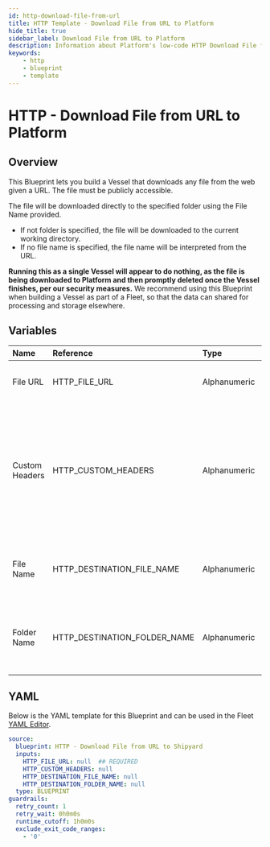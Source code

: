 ```yaml
---
id: http-download-file-from-url
title: HTTP Template - Download File from URL to Platform
hide_title: true
sidebar_label: Download File from URL to Platform
description: Information about Platform's low-code HTTP Download File from URL to Platform blueprint. Download any publicly available file from the web given a specific URL. 
keywords:
    - http
    - blueprint
    - template
---
```


# HTTP - Download File from URL to Platform

## Overview
This Blueprint lets you build a Vessel that downloads any file from the web given a URL. The file must be publicly accessible. 

The file will be downloaded directly to the specified folder using the File Name provided.
- If not folder is specified, the file will be downloaded to the current working directory.
- If no file name is specified, the file name will be interpreted from the URL.

**Running this as a single Vessel will appear to do nothing, as the file is being downloaded to Platform and then promptly deleted once the Vessel finishes, per our security measures.** We recommend using this Blueprint when building a Vessel as part of a Fleet, so that the data can shared for processing and storage elsewhere. 

## Variables

| Name | Reference | Type | Required | Default | Options | Description |
|:-----|:----------|:-----|:---------|:--------|:--------|:------------|
| File URL | HTTP_FILE_URL  | Alphanumeric |:white_check_mark: | - | - | URL to run a download request against. |
| Custom Headers | HTTP_CUSTOM_HEADERS  | Alphanumeric |:heavy_minus_sign: | - | - | A dictionary of additional headers that you want sent to the URL where the download request is being made. |
| File Name | HTTP_DESTINATION_FILE_NAME  | Alphanumeric |:heavy_minus_sign: | - | - | If left blank, will try to interpret the file name from the URL. |
| Folder Name | HTTP_DESTINATION_FOLDER_NAME  | Alphanumeric |:heavy_minus_sign: | - | - | If left blank, the file will be created in the current working directory. |


## YAML
Below is the YAML template for this Blueprint and can be used in the Fleet [YAML Editor](../../reference/fleets/yaml-editor.md).
```yaml
source:
  blueprint: HTTP - Download File from URL to Shipyard
  inputs:
    HTTP_FILE_URL: null  ## REQUIRED
    HTTP_CUSTOM_HEADERS: null
    HTTP_DESTINATION_FILE_NAME: null
    HTTP_DESTINATION_FOLDER_NAME: null
  type: BLUEPRINT
guardrails:
  retry_count: 1
  retry_wait: 0h0m0s
  runtime_cutoff: 1h0m0s
  exclude_exit_code_ranges:
    - '0'

```
